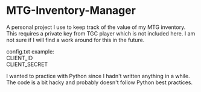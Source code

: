 # MTG-Inventory-Manager

A personal project I use to keep track of the value of my MTG inventory.  This requires a private key from TGC player which is not included here.  I am not sure if I will find a work around for this in the future.

config.txt example:  
CLIENT_ID  
CLIENT_SECRET  

I wanted to practice with Python since I hadn't written anything in a while.  The code is a bit hacky and probably doesn't follow Python best practices.
